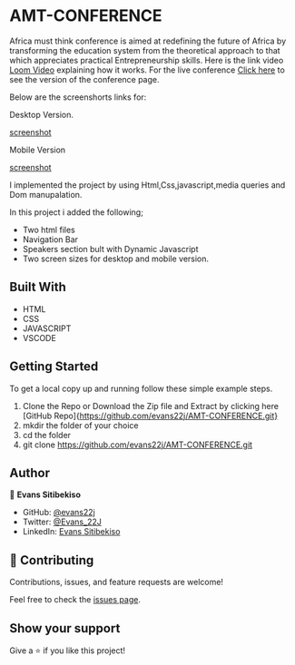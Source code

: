 # AMT-CONFERENCE

Africa must think conference is aimed at redefining the future of Africa by transforming the education system from the theoretical approach to that which appreciates practical Entrepreneurship skills. Here is the link video [Loom Video](https://www.loom.com/share/08ebad94e4774b8491249d70951e9488) explaining how it works. For the live conference [Click here](https://evans22j.github.io/AMT-CONFERENCE/) to see the version of the conference page.

Below are the screenshorts links for:

Desktop Version.

[screenshot](./images/icons/screen-desk.png)

Mobile Version

[screenshot](./images/icons/mobile.png)

I implemented the project by using Html,Css,javascript,media queries and Dom manupalation.

In this project i added the following;

- Two html files
- Navigation Bar
- Speakers section bult with Dynamic Javascript
- Two screen sizes for desktop and mobile version.

## Built With

- HTML
- CSS
- JAVASCRIPT
- VSCODE

## Getting Started

To get a local copy up and running follow these simple example steps.

1. Clone the Repo or Download the Zip file and Extract by clicking here [GitHub Repo]{https://github.com/evans22j/AMT-CONFERENCE.git}
2. mkdir the folder of your choice
3. cd the folder 
4. git clone https://github.com/evans22j/AMT-CONFERENCE.git

## Author

👤 **Evans Sitibekiso**

- GitHub: [@evans22j](https://github.com/evans22j)
- Twitter: [@Evans_22J](https://twitter.com/Evans_22J)
- LinkedIn: [Evans Sitibekiso](https://www.linkedin.com/in/evans-sitibekiso-a85753202/)

## 🤝 Contributing

Contributions, issues, and feature requests are welcome!

Feel free to check the [issues page](../../issues/).

## Show your support

Give a ⭐️ if you like this project!
